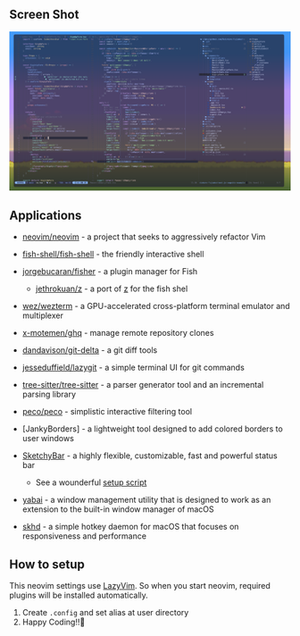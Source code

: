 ## Screen Shot

![](./img/screen_shot.png)

## Applications

- [neovim/neovim](https://github.com/neovim/neovim) - a project that seeks to aggressively refactor Vim
- [fish-shell/fish-shell](https://github.com/fish-shell/fish-shell) - the friendly interactive shell
- [jorgebucaran/fisher](https://github.com/jorgebucaran/fisher) - a plugin manager for Fish
  - [jethrokuan/z](https://github.com/jethrokuan/z) - a port of [z](https://github.com/rupa/z) for the fish shel
- [wez/wezterm](https://github.com/wez/wezterm) - a GPU-accelerated cross-platform terminal emulator and multiplexer
- [x-motemen/ghq](https://github.com/x-motemen/ghq) - manage remote repository clones
- [dandavison/git-delta](https://github.com/dandavison/delta) - a git diff tools
- [jesseduffield/lazygit](https://github.com/jesseduffield/lazygit) - a simple terminal UI for git commands
- [tree-sitter/tree-sitter](https://github.com/tree-sitter/tree-sitter) - a parser generator tool and an incremental parsing library
- [peco/peco](https://github.com/peco/peco) - simplistic interactive filtering tool

- [JankyBorders] - a lightweight tool designed to add colored borders to user windows
- [SketchyBar](https://github.com/FelixKratz/SketchyBar) - a highly flexible, customizable, fast and powerful status bar
  - See a wounderful [setup script](https://github.com/FelixKratz/dotfiles?tab=readme-ov-file#sketchybar-setup)
- [yabai](https://github.com/koekeishiya/yabai) - a window management utility that is designed to work as an extension to the built-in window manager of macOS
- [skhd](https://github.com/koekeishiya/skhd) - a simple hotkey daemon for macOS that focuses on responsiveness and performance

## How to setup

This neovim settings use [LazyVim](https://www.lazyvim.org). So when you start neovim, required plugins will be installed automatically.

1. Create `.config` and set alias at user directory
2. Happy Coding!!🍻
